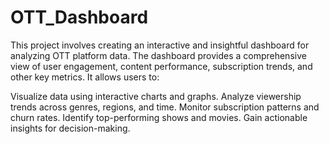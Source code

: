 # OTT_Dashboard

This project involves creating an interactive and insightful dashboard for analyzing OTT platform data. The dashboard provides a comprehensive view of user engagement, content performance, subscription trends, and other key metrics. It allows users to:

Visualize data using interactive charts and graphs.
Analyze viewership trends across genres, regions, and time.
Monitor subscription patterns and churn rates.
Identify top-performing shows and movies.
Gain actionable insights for decision-making.
